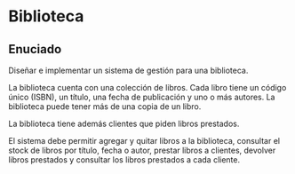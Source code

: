 # Biblioteca 
## Enuciado
Diseñar e implementar un sistema de gestión para una biblioteca.

La biblioteca cuenta con una colección de libros. Cada libro tiene un código único (ISBN), un título, una fecha de publicación y uno o más autores. La biblioteca puede tener más de una copia de un libro.

La biblioteca tiene además clientes que piden libros prestados.

El sistema debe permitir agregar y quitar libros a la biblioteca, consultar el stock de libros por título, fecha o autor, prestar libros a clientes, devolver libros prestados y consultar los libros prestados a cada cliente.

## 
